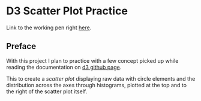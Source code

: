 # D3 Scatter Plot Practice

Link to the working pen right [here](https://codepen.io/borntofrappe/full/dQGmNV/).

## Preface

With this project I plan to practice with a few concept picked up while reading the documentation on [d3 github page](https://github.com/d3).

This to create a _scatter plot_ displaying raw data with circle elements and the distribution across the axes through histograms, plotted at the top and to the right of the scatter plot itself.
